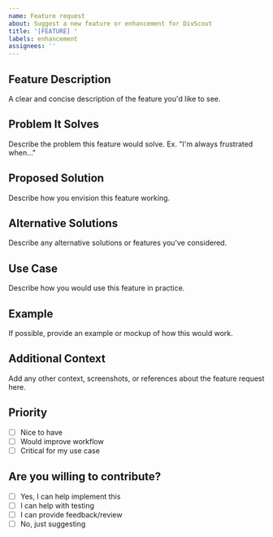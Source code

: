 ```yaml
---
name: Feature request
about: Suggest a new feature or enhancement for DivScout
title: '[FEATURE] '
labels: enhancement
assignees: ''
---
```


## Feature Description
A clear and concise description of the feature you'd like to see.

## Problem It Solves
Describe the problem this feature would solve. Ex. "I'm always frustrated when..."

## Proposed Solution
Describe how you envision this feature working.

## Alternative Solutions
Describe any alternative solutions or features you've considered.

## Use Case
Describe how you would use this feature in practice.

## Example
If possible, provide an example or mockup of how this would work.

## Additional Context
Add any other context, screenshots, or references about the feature request here.

## Priority
- [ ] Nice to have
- [ ] Would improve workflow
- [ ] Critical for my use case

## Are you willing to contribute?
- [ ] Yes, I can help implement this
- [ ] I can help with testing
- [ ] I can provide feedback/review
- [ ] No, just suggesting
